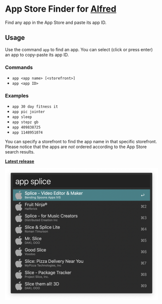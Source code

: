 App Store Finder for [Alfred](http://www.alfredapp.com)
==============================

Find any app in the App Store and paste its app ID.

## Usage

Use the command `app` to find an app. You can select (click or press enter) an app to copy-paste its app ID.

### Commands
* `app <app name> [<storefront>]`
* `app <app ID>`

### Examples
* `app 30 day fitness it`
* `app pic jointer`
* `app sleep`
* `app stepz gb`
* `app 409838725`
* `app 1148951074`

You can specify a storefront to find the app name in that specific storefront. Please notice that the apps are _not_ ordered according to the App Store search results.

**[Latest release](https://github.com/pinuz95/alfred-app-store-finder/releases)**

![Workflow Screenshot](screenshot.png)
